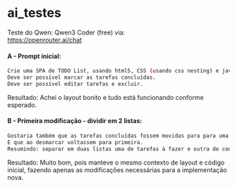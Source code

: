 # ai_testes

Teste do Qwen: Qwen3 Coder (free) via:  
https://openrouter.ai/chat

#### A - Prompt inicial:

```sh
Crie uma SPA de TODO List, usando html5, CSS (usando css nesting) e javascript puro.
Deve ser possível marcar as tarefas concluídas.
Deve ser possível editar tarefas e excluir.
```

Resultado: Achei o layout bonito e tudo está funcionando conforme esperado.

#### B - Primeira modificação - dividir em 2 listas:

```sh
Gostaria também que as tarefas concluídas fossem movidas para para uma segunda lista embaixo da primeira.
E que ao desmarcar voltassem para primeira.
Resumindo: separar em duas listas uma de tarefas à fazer e outra de concluídas.
```

Resultado: Muito bom, pois manteve o mesmo contexto de layout e código inicial, fazendo apenas as modificações necessárias para a implementação nova.
